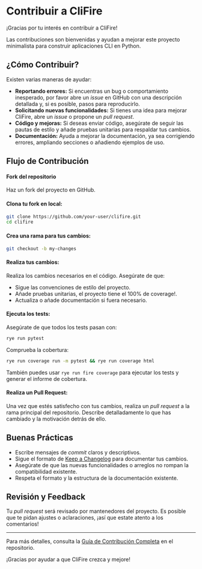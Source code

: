 # Contribuir a CliFire

¡Gracias por tu interés en contribuir a CliFire!

Las contribuciones son bienvenidas y ayudan a mejorar este proyecto minimalista para construir aplicaciones CLI en Python.

## ¿Cómo Contribuir?

Existen varias maneras de ayudar:

- **Reportando errores:** Si encuentras un bug o comportamiento inesperado, por favor abre un *issue* en GitHub con una descripción detallada y, si es posible, pasos para reproducirlo.
- **Solicitando nuevas funcionalidades:** Si tienes una idea para mejorar CliFire, abre un *issue* o propone un *pull request*.
- **Código y mejoras:** Si deseas enviar código, asegúrate de seguir las pautas de estilo y añade pruebas unitarias para respaldar tus cambios.
- **Documentación:** Ayuda a mejorar la documentación, ya sea corrigiendo errores, ampliando secciones o añadiendo ejemplos de uso.

## Flujo de Contribución

#### **Fork del repositorio**
   Haz un fork del proyecto en GitHub.

#### **Clona tu fork en local:**
   ```bash
   git clone https://github.com/your-user/clifire.git
   cd clifire
   ```

#### **Crea una rama para tus cambios:**
   ```bash
   git checkout -b my-changes
   ```

#### **Realiza tus cambios:**

   Realiza los cambios necesarios en el código. Asegúrate de que:

   * Sigue las convenciones de estilo del proyecto.
   * Añade pruebas unitarias, el proyecto tiene el 100% de coverage!.
   * Actualiza o añade documentación si fuera necesario.

#### **Ejecuta los tests:**
   Asegúrate de que todos los tests pasan con:
   ```bash
   rye run pytest
   ```
   Comprueba la cobertura:
   ```bash
   rye run coverage run -m pytest && rye run coverage html
   ```

   También puedes usar `rye run fire coverage` para ejecutar los tests y generar el informe de cobertura.

#### **Realiza un Pull Request:**
   Una vez que estés satisfecho con tus cambios, realiza un *pull request* a la rama principal del repositorio. Describe detalladamente lo que has cambiado y la motivación detrás de ello.

## Buenas Prácticas

- Escribe mensajes de *commit* claros y descriptivos.
- Sigue el formato de [Keep a Changelog](https://keepachangelog.com/en/1.0.0/) para documentar tus cambios.
- Asegúrate de que las nuevas funcionalidades o arreglos no rompan la compatibilidad existente.
- Respeta el formato y la estructura de la documentación existente.

## Revisión y Feedback

Tu *pull request* será revisado por mantenedores del proyecto. Es posible que te pidan ajustes o aclaraciones, ¡así que estate atento a los comentarios!

---

Para más detalles, consulta la [Guía de Contribución Completa](CONTRIBUTING.md) en el repositorio.

¡Gracias por ayudar a que CliFire crezca y mejore!

